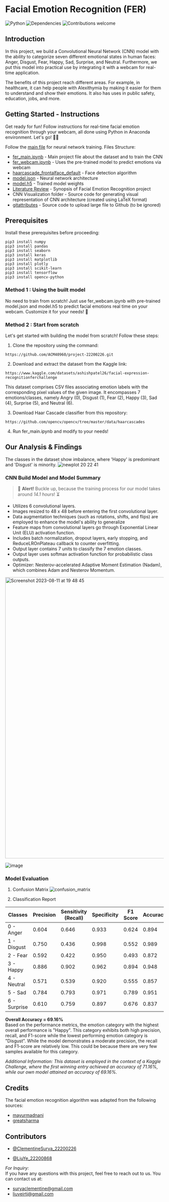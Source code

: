# Facial Emotion Recognition (FER)
![Python](https://img.shields.io/badge/python-v3.11.4+-blue.svg)
![Dependencies](https://img.shields.io/badge/dependencies-up%20to%20date-brightgreen.svg)
![Contributions welcome](https://img.shields.io/badge/contributions-welcome-orange.svg)

## Introduction
In this project, we build a Convolutional Neural Network (CNN) model with the ability to categorize seven different emotional states in human faces: Anger, Disgust, Fear, Happy, Sad, Surprise, and Neutral. Furthermore, we put this model into practical use by integrating it with a webcam for real-time application.

The benefits of this project reach different areas. For example, in healthcare, it can help people with Alexithymia by making it easier for them to understand and show their emotions. It also has uses in public safety, education, jobs, and more.

## Getting Started - Instructions
Get ready for fun! Follow instructions for real-time facial emotion recognition through your webcam, all done using Python in Anaconda environment. Let's go! 🚀😃

Follow the [main file](fer_main.ipynb) for neural network training. Files Structure:
- [fer_main.ipynb](fer_main.ipynb) - Main project file about the dataset and to train the CNN
- [fer_webcam.ipynb](fer_webcam.ipynb) - Uses the pre-trained model to predict emotions via webcam
- [haarcascade_frontalface_default](haarcascade_frontalface_default.xml) - Face detection algorithm
- [model.json](model.json) - Neural network architecture
- [model.h5](model.h5) - Trained model weights
- [Literature Review](literature_review.pdf) - Synopsis of Facial Emotion Recognition project
- CNN Visualization folder - Source code for generating visual representation of CNN architecture (created using LaTeX format)
- [gitattributes](gitattributes) - Source code to upload large file to Github (to be ignored)

## Prerequisites
Install these prerequisites before proceeding:
```
pip3 install numpy
pip3 install pandas
pip3 install seaborn
pip3 install keras
pip3 install matplotlib
pip3 install plotly
pip3 install scikit-learn
pip3 install tensorflow
pip3 install opencv-python
```


### Method 1 : Using the built model 

No need to train from scratch! Just use fer_webcam.ipynb with pre-trained model.json and model.h5 to predict facial emotions real time on your webcam. Customize it for your needs! 🤩

### Method 2 : Start from scratch
Let's get started with building the model from scratch! Follow these steps:

1. Clone the repository using the command:  
```
https://github.com/ACM40960/project-22200226.git
```

2. Download and extract the dataset from the Kaggle link: 
```
https://www.kaggle.com/datasets/ashishpatel26/facial-expression-recognitionferchallenge
```
This dataset comprises CSV files associating emotion labels with the corresponding pixel values of the given image. It encompasses 7 emotions/classes, namely Angry (0), Disgust (1), Fear (2), Happy (3), Sad (4), Surprise (5), and Neutral (6).

3. Download Haar Cascade classifier from this repository:
```
https://github.com/opencv/opencv/tree/master/data/haarcascades
```

4. Run fer_main.ipynb and modify to your needs!


## Our Analysis & Findings
The classes in the dataset show imbalance,  where 'Happy' is predominant and 'Disgust' is minority. 
![newplot 20 22 41](https://github.com/ACM40960/project-22200226/assets/114998243/e2264db8-3437-4e9f-ba6c-3f169085ff20)

### CNN Build Model and Model Summary
> :rocket: **Alert!** Buckle up, because the training process for our model takes around *14.1 hours*! :hourglass_flowing_sand:
* Utilizes 6 convolutional layers.
* Images resized to 48 x 48 before entering the first convolutional layer.
* Data augmentation techniques (such as rotations, shifts, and flips) are employed to enhance the model's ability to generalize
* Feature maps from convolutional layers go through Exponential Linear Unit (ELU) activation function.
* Includes batch normalization, dropout layers, early stopping, and ReduceLROnPlateau callback to counter overfitting.
* Output layer contains 7 units to classify the 7 emotion classes.
* Output layer uses softmax activation function for probabilistic class outputs.
* Optimizer: Nesterov-accelerated Adaptive Moment Estimation (Nadam), which combines Adam and Nesterov Momentum.

<img width="893" alt="Screenshot 2023-08-11 at 19 48 45" src="https://github.com/ACM40960/project-22200226/assets/114998243/2649b795-8765-429c-9eb4-4187c2fe39ac">

![image](https://github.com/ACM40960/project-22200226/assets/114998243/d9ea45b0-c369-49d6-be73-110f55983187)


### Model Evaluation
1. Confusion Matrix
![confusion_matrix](https://github.com/ACM40960/project-22200226/assets/114998243/2995ba89-eb20-448c-95c1-c6ccdb2ea341)

2. Classification Report

| Classes       | Precision | Sensitivity (Recall) | Specificity | F1 Score | Accuracy |
| ------------- | --------- | -------------------- | ----------- | -------- | -------- |
| 0 - Anger     | 0.604     | 0.646                | 0.933       | 0.624    | 0.894    |
| 1 - Disgust   | 0.750     | 0.436                | 0.998       | 0.552    | 0.989    |
| 2 - Fear      | 0.592     | 0.422                | 0.950       | 0.493    | 0.872    |
| 3 - Happy     | 0.886     | 0.902                | 0.962       | 0.894    | 0.948    |
| 4 - Neutral   | 0.571     | 0.539                | 0.920       | 0.555    | 0.857    |
| 5 - Sad       | 0.784     | 0.793                | 0.971       | 0.789    | 0.951    |
| 6 - Surprise  | 0.610     | 0.759                | 0.897       | 0.676    | 0.837    |

**Overall Accuracy = 69.16%**\
Based on the performance metrics, the emotion category with the highest overall performance is "Happy". This category exhibits both high precision, recall, and F1-score while the lowest performing emotion category is "Disgust". While the model demonstrates a moderate precision, the recall and F1-score are relatively low. This could be because there are very few samples available for this category.


*Additional Information: This dataset is employed in the context of a Kaggle Challenge, where the first winning entry achieved an accuracy of 71.16%, while our own model attained an accuracy of 69.16%.*

## Credits
The facial emotion recognition algorithm was adapted from the following sources:
* [mayurmadnani](https://github.com/mayurmadnani/fer.git)
* [greatsharma](https://github.com/greatsharma/Facial_Emotion_Recognition.git)

## Contributors

- [@ClementineSurya_22200226](https://github.com/ACM40960/project-22200226.git)

- [@LiuYe_22200868](https://github.com/ACM40960/project-YeLiu.git)

*For Inquiry:*\
If you have any questions with this project, feel free to reach out to us. You can contact us at:
* [suryaclementine@gmail.com](mailto:suryaclementine@gmail.com)
* [liuyeirtj@gmail.com](mailto:liuyeirtj@gmail.com)

